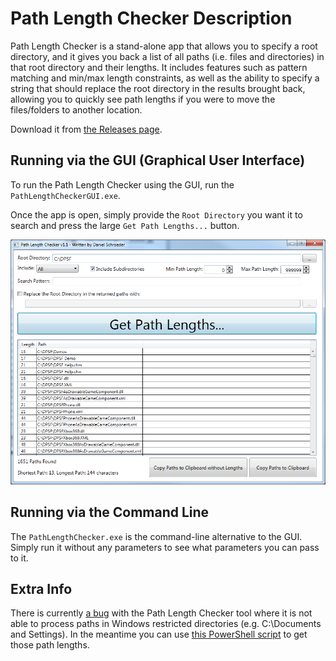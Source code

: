 # Path Length Checker Description

Path Length Checker is a stand-alone app that allows you to specify a root directory, and it gives you back a list of all paths (i.e. files and directories) in that root directory and their lengths. It includes features such as pattern matching and min/max length constraints, as well as the ability to specify a string that should replace the root directory in the results brought back, allowing you to quickly see path lengths if you were to move the files/folders to another location.

Download it from [the Releases page](https://github.com/deadlydog/PathLengthChecker/releases).


## Running via the GUI (Graphical User Interface)

To run the Path Length Checker using the GUI, run the `PathLengthCheckerGUI.exe`.

Once the app is open, simply provide the `Root Directory` you want it to search and press the large `Get Path Lengths...` button.

![](docs/Images/PathLengthChecker.png)


## Running via the Command Line

The `PathLengthChecker.exe` is the command-line alternative to the GUI. Simply run it without any parameters to see what parameters you can pass to it.


## Extra Info

There is currently [a bug](https://pathlengthchecker.codeplex.com/workitem/1156) with the Path Length Checker tool where it is not able to process paths in Windows restricted directories (e.g. C:\Documents and Settings).  In the meantime you can use [this PowerShell script](https://github.com/deadlydog/PathLengthChecker/PathLengthChecker.ps1) to get those path lengths.
